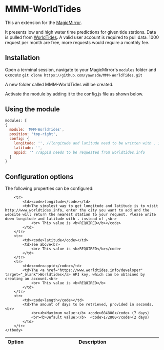 # MMM-WorldTides

This an extension for the [MagicMirror](https://github.com/MichMich/MagicMirror).

It presents low and high water time predictions for given tide stations. Data is pulled from [WorldTides](https://www.worldtides.info/). A valid user account is required to pull data. 1000 request per month are free, more requests would require a monthly fee.

## Installation
Open a terminal session, navigate to your MagicMirror's `modules` folder and execute `git clone https://github.com/yawnsde/MMM-WorldTides.git`

A new folder called MMM-WorldTides will be created.

Activate the module by adding it to the config.js file as shown below.

## Using the module
````javascript
modules: [
{
  module: 'MMM-WorldTides',
  position: 'top-right',
  config: {
    longitude: '', //longitude and latitude need to be written with . instead of ,
    latitude: '',
    appid: '' //appid needs to be requested from worldtides.info
  }
}
````

## Configuration options

The following properties can be configured:

<table width="100%">
	<!-- why, markdown... -->
	<thead>
		<tr>
			<th>Option</th>
			<th width="100%">Description</th>
		</tr>
	<thead>
	<tbody>
	
		<tr>
			<td><code>longitude</code></td>
			<td>The simplest way to get longitude and latitude is to visit http://www.worldtides.info, enter the city you want to add and the website will return the nearest station to your request. Please write down longitude and latitude with . instead of ,<br>
				<br> This value is <b>REQUIRED</b></code>
			</td>
		</tr>
		<tr>
			<td><code>latitude</code></td>
			<td>see above<br>
				<br> This value is <b>REQUIRED</b></code>
			</td>
		</tr>
		<tr>
			<td><code>appid</code></td>
			<td>The <a href="https://www.worldtides.info/developer" target="_blank">Worldtides</a> API key, which can be obtained by creating an account.<br>
				<br> This value is <b>REQUIRED</b>
			</td>
		</tr>
		<tr>
			<td><code>length</code></td>
			<td>The amount of days to be retrieved, provided in seconds.<br>
				<br><b>Maximum value:</b> <code>604800</code> (7 days)
				<br><b>Default value:</b>  <code>172800</code>(2 days)
			</td>
		</tr>
	</tbody>
</table>
